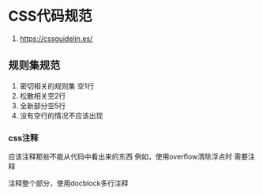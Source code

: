 # CSS代码规范

1. https://cssguidelin.es/

## 规则集规范

1. 密切相关的规则集 空1行
2. 松散相关空2行
3. 全新部分空5行
4. 没有空行的情况不应该出现



### css注释

应该注释那些不能从代码中看出来的东西
例如，使用overflow清除浮点时 需要注释

注释整个部分，使用docblock多行注释







